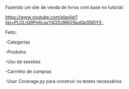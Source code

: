 Fazendo um site de venda de livros com base no tutorial:

https://www.youtube.com/playlist?list=PLOLrQ9Pn6caxY4Q1U9RjO1bulQp5NDYS_

Feito:

-Categorias

-Produtos

-Uso de sessões

-Carrinho de compras

-Usar Coverage.py para construir os testes necessários 
